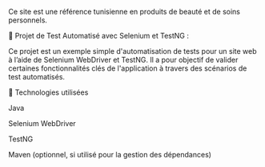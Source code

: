 Ce site est une  référence tunisienne en produits de beauté et de soins personnels.

🧪 Projet de Test Automatisé avec Selenium et TestNG : 

Ce projet est un exemple simple d'automatisation de tests pour un site web à l’aide de Selenium WebDriver et TestNG. Il a pour objectif de valider certaines fonctionnalités clés de l'application à travers des scénarios de test automatisés.


🔧 Technologies utilisées

Java

Selenium WebDriver

TestNG

Maven (optionnel, si utilisé pour la gestion des dépendances)
